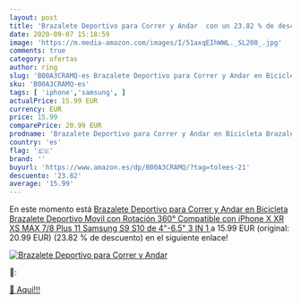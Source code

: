 ```yaml
---
layout: post
title: 'Brazalete Deportivo para Correr y Andar  con un 23.82 % de descuento'
date: 2020-09-07 15:18:59
image: 'https://m.media-amazon.com/images/I/51axqEIhWWL._SL200_.jpg'
comments: true
category: ofertas
author: ring
slug: 'B00A3CRAMQ-es Brazalete Deportivo para Correr y Andar en Bicicleta...'
sku: 'B00A3CRAMQ-es'
tags: [ 'iphone','samsung', ]
actualPrice: 15.99 EUR
currency: EUR
price: 15.99
comparePrice: 20.99 EUR
prodname: 'Brazalete Deportivo para Correr y Andar en Bicicleta Brazalete Deportivo Movil con Rotación 360° Compatible con iPhone X XR XS MAX 7/8 Plus 11 Samsung S9 S10 de 4"-6.5"  3 IN 1 '
country: 'es'
flag: '🇪🇸'
brand: ''
buyurl: 'https://www.amazon.es/dp/B00A3CRAMQ/?tag=tolees-21'
descuento: '23.82'
average: '15.99'
---
```


En este momento está [Brazalete Deportivo para Correr y Andar en Bicicleta Brazalete Deportivo Movil con Rotación 360° Compatible con iPhone X XR XS MAX 7/8 Plus 11 Samsung S9 S10 de 4"-6.5"  3 IN 1 ](https://www.amazon.es/dp/B00A3CRAMQ/?tag=tolees-21) a 15.99 EUR (original: 20.99 EUR) (23.82 %  de descuento) en el siguiente enlace!

[![Brazalete Deportivo para Correr y Andar ](https://m.media-amazon.com/images/I/51axqEIhWWL._SL200_.jpg)](https://www.amazon.es/dp/B00A3CRAMQ/?tag=tolees-21)

🔎:


[🛒 Aquí!!!](https://www.amazon.es/dp/B00A3CRAMQ/?tag=tolees-21)
